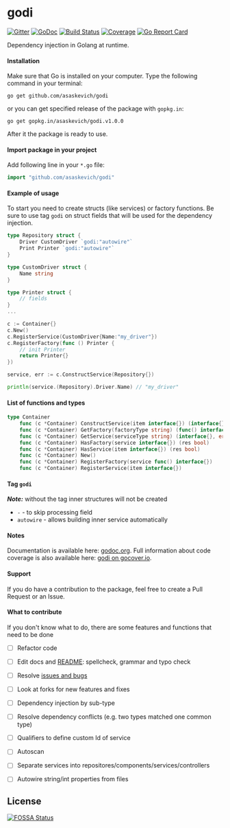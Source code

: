 godi
===========
[![Gitter](https://badges.gitter.im/Join%20Chat.svg)](https://gitter.im/asaskevich/godi?utm_source=badge&utm_medium=badge&utm_campaign=pr-badge) [![GoDoc](https://godoc.org/github.com/asaskevich/godi?status.png)](https://godoc.org/github.com/asaskevich/godi)
[![Build Status](https://travis-ci.org/asaskevich/godi.svg?branch=master)](https://travis-ci.org/asaskevich/godi)
[![Coverage](https://codecov.io/gh/asaskevich/godi/branch/master/graph/badge.svg)](https://codecov.io/gh/asaskevich/godi) [![Go Report Card](https://goreportcard.com/badge/github.com/asaskevich/godi)](https://goreportcard.com/report/github.com/asaskevich/godi) 

Dependency injection in Golang at runtime.

#### Installation
Make sure that Go is installed on your computer.
Type the following command in your terminal:

	go get github.com/asaskevich/godi

or you can get specified release of the package with `gopkg.in`:

	go get gopkg.in/asaskevich/godi.v1.0.0

After it the package is ready to use.


#### Import package in your project
Add following line in your `*.go` file:
```go
import "github.com/asaskevich/godi"
```

#### Example of usage
To start you need to create structs (like services) or factory functions.
Be sure to use tag `godi` on struct fields that will be used for the dependency injection.

```go
type Repository struct {
	Driver CustomDriver `godi:"autowire"`
    Print Printer `godi:"autowire"`
}

type CustomDriver struct {
	Name string
}

type Printer struct {
    // fields
}
...

c := Container{}
c.New()
c.RegisterService(CustomDriver{Name:"my_driver"})
c.RegisterFactory(func () Printer {
    // init Printer
    return Printer{}
})

service, err := c.ConstructService(Repository{})

println(service.(Repository).Driver.Name) // "my_driver"
```

#### List of functions and types

```go
type Container
    func (c *Container) ConstructService(item interface{}) (interface{}, error)
    func (c *Container) GetFactory(factoryType string) (func() interface{}, error)
    func (c *Container) GetService(serviceType string) (interface{}, error)
    func (c *Container) HasFactory(service interface{}) (res bool)
    func (c *Container) HasService(item interface{}) (res bool)
    func (c *Container) New()
    func (c *Container) RegisterFactory(service func() interface{})
    func (c *Container) RegisterService(item interface{})
```

#### Tag `godi`

***Note:*** without the tag inner structures will not be created

- `-` - to skip processing field
- `autowire` - allows building inner service automatically

#### Notes
Documentation is available here: [godoc.org](https://godoc.org/github.com/asaskevich/godi).
Full information about code coverage is also available here: [godi on gocover.io](http://gocover.io/github.com/asaskevich/godi).

#### Support
If you do have a contribution to the package, feel free to create a Pull Request or an Issue.

#### What to contribute
If you don't know what to do, there are some features and functions that need to be done

- [ ] Refactor code
- [ ] Edit docs and [README](https://github.com/asaskevich/godi/README.md): spellcheck, grammar and typo check
- [ ] Resolve [issues and bugs](https://github.com/asaskevich/godi/issues)
- [ ] Look at forks for new features and fixes
- [ ] Dependency injection by sub-type
- [ ] Resolve dependency conflicts (e.g. two types matched one common type)
- [ ] Qualifiers to define custom Id of service
- [ ] Autoscan
- [ ] Separate services into repositores/components/services/controllers
- [ ] Autowire string/int properties from files


## License
[![FOSSA Status](https://app.fossa.io/api/projects/git%2Bgithub.com%2Fasaskevich%2Fgodi.svg?type=large)](https://app.fossa.io/projects/git%2Bgithub.com%2Fasaskevich%2Fgodi?ref=badge_large)
